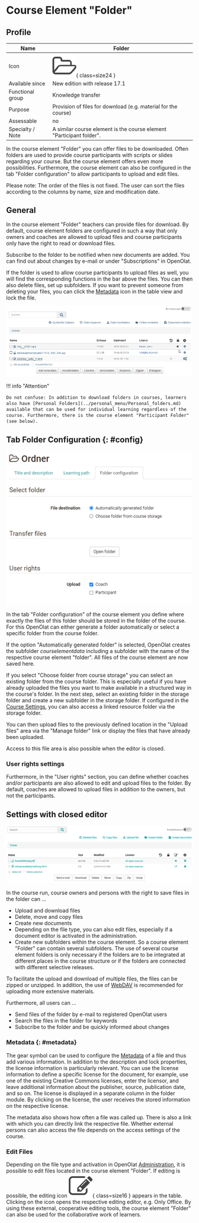 # Course Element "Folder"

## Profile

Name | Folder
---------|----------
Icon | ![Task Icon](assets/folder.png){ class=size24 }
Available since | New edition with release 17.1
Functional group | Knowledge transfer
Purpose | Provision of files for download (e.g. material for the course)
Assessable | no
Specialty / Note | A similar course element is the course element "Participant folder".


In the course element "Folder" you can offer files to be downloaded. Often folders are used to provide course participants with scripts or slides regarding your course. But the course element offers even more possibilities. Furthermore, the course element can also be configured in the tab "Folder configuration" to allow participants to upload and edit files.

Please note: The order of the files is not fixed. The user can sort the files according to the columns by name, size and modification date.

## General

In the course element "Folder" teachers can provide files for download. By default, course element folders are configured in such a way that only owners and coaches are allowed to upload files and course participants only have the right to read or download files.

Subscribe to the folder to be notified when new documents are added. You can find out about changes by e-mail or under "Subscriptions" in OpenOlat.

If the folder is used to allow course participants to upload files as well, you will find the corresponding functions in the bar above the files. You can then also delete files, set up subfolders. If you want to prevent someone from deleting your files, you can click the [Metadata](../basic_concepts/Full_Text_Search.md#full-text-search) icon in the table view and lock the file.

![Locked files in folder](assets/KB_Ordner_schloss.png)

!!! info "Attention"

    Do not confuse: In addition to download folders in courses, learners also have [Personal Folders](../personal_menu/Personal_folders.md) available that can be used for individual learning regardless of the course. Furthermore, there is the course element "Participant Folder" (see below).

##  Tab Folder Configuration {: #config}

![tab folder configuration](assets/folger_configuration_15.png)

In the tab "Folder configuration" of the course element you define where exactly the files of this folder should be stored in the folder of the course. For this OpenOlat can either generate a folder automatically or select a specific folder from the course folder.

If the option "Automatically generated folder" is selected, OpenOlat creates the subfolder _courselementdata_ including a subfolder with the name of the respective course element "folder". All files of the course element are now saved here.

If you select "Choose folder from course storage" you can select an existing folder from the course folder. This is especially useful if you have already uploaded the files you want to make available in a structured way in the course's folder. In the next step, select an existing folder in the storage folder and create a new subfolder in the storage folder. If configured in the [Course Settings](../learningresources/Course_Settings.md), you can also access a linked resource folder via the storage folder.

You can then upload files to the previously defined location in the "Upload files" area via the "Manage folder" link or display the files that have already been uploaded.

Access to this file area is also possible when the editor is closed.

### User rights settings

Furthermore, in the "User rights" section, you can define whether coaches and/or participants are also allowed to edit and upload files to the folder. By default, coaches are allowed to upload files in addition to the owners, but not the participants.

## Settings with closed editor

![folder screenshot](assets/Folder_EN.png)

In the course run, course owners and persons with the right to save files in the folder can ...

  * Upload and download files
  * Delete, move and copy files
  * Create new documents
  * Depending on the file type, you can also edit files, especially if a document editor is activated in the administration.
  * Create new subfolders within the course element. So a course element "Folder" can contain several subfolders. The use of several course element folders is only necessary if the folders are to be integrated at different places in the course structure or if the folders are connected with different selective releases.

To facilitate the upload and download of multiple files, the files can be zipped or unzipped. In addition, the use of [WebDAV](../basic_concepts/Using_WebDAV.md) is recommended for uploading more extensive materials.

Furthermore, all users can ...

  * Send files of the folder by e-mail to registered OpenOlat users
  * Search the files in the folder for keywords
  * Subscribe to the folder and be quickly informed about changes

###  Metadata  {: #metadata}

The gear symbol can be used to configure the [Metadata](../basic_concepts/Full_Text_Search.md#metadata) of a file and thus add various information. In addition to the description and lock properties, the license information is particularly relevant. You can use the license information to define a specific license for the document, for example, use one of the existing Creative Commons licenses, enter the licensor, and leave additional information about the publisher, source, publication date, and so on. The license is displayed in a separate column in the folder module. By clicking on the license, the user receives the stored information on the respective license.

The metadata also shows how often a file was called up. There is also a link with which you can directly link the respective file. Whether external persons can also access the file depends on the access settings of the course.

### Edit Files

Depending on the file type and activation in OpenOlat [Administration](../../manual_admin/administration/External_Tools_-_Administration.md), it is possible to edit files located in the course element "Folder". If editing is possible, the editing icon ![editing icon](assets/test.png){ class=size16 } appears in the table. Clicking on the icon opens the respective editing editor, e.g. Only Office. By using these external, cooperative editing tools, the course element "Folder" can also be used for the collaborative work of learners.